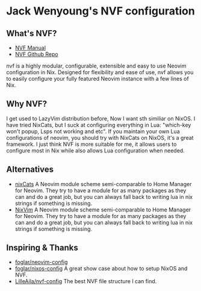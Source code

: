 # Jack Wenyoung's NVF configuration

## What's NVF?
- [NVF Manual](https://notashelf.github.io/nvf/index.xhtml)
- [NVF Github Repo](https://github.com/NotAShelf/nvf)

nvf is a highly modular, configurable, extensible and easy to use Neovim configuration in Nix. 
Designed for flexibility and ease of use, nvf allows you to easily configure your fully featured Neovim instance with a few lines of Nix.

## Why NVF?

I get used to LazyVim distribution before, Now I want sth similiar on NixOS.
I have tried NixCats, but I suck at configuring everything in Lua: "which-key won't popup, Lsps not working and etc".
If you maintain your own Lua configurations of neovim, you should try with NixCats on NixOS, it's a great framework.
I just think NVF is more suitable for me, it allows users to configure most in Nix while also allows Lua configuration when needed.

## Alternatives
- [nixCats](https://github.com/BirdeeHub/nixCats-nvim) A Neovim module scheme semi-comparable to Home Manager for Neovim. They try to have a module for as many packages as they can and do a great job, but you can always fall back to writing lua in nix strings if something is missing.
- [NixVim](https://github.com/nix-community/nixvim) A Neovim module scheme semi-comparable to Home Manager for Neovim. They try to have a module for as many packages as they can and do a great job, but you can always fall back to writing lua in nix strings if something is missing.

## Inspiring & Thanks
- [foglar/neovim-config](https://github.com/foglar/neovim-config)
- [foglar/nixos-config](https://github.com/foglar/nixos-config) A great show case about how to setup NixOS and NVF.
- [LilleAila/nvf-config](https://github.com/LilleAila/nvf-config) The best NVF file structure I can find. 
